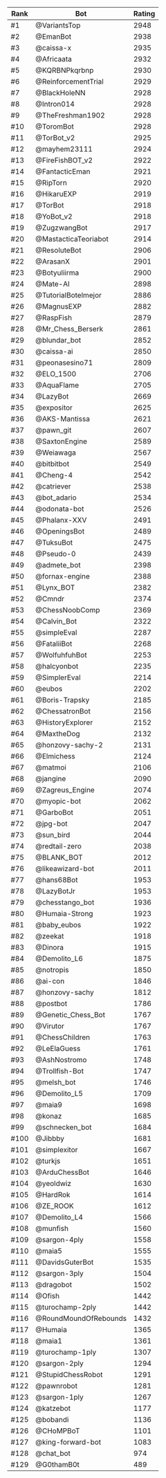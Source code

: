 Rank|Bot|Rating
---|---|---
#1|@VariantsTop|2948
#2|@EmanBot|2938
#3|@caissa-x|2935
#4|@Africaata|2932
#5|@KQRBNPkqrbnp|2930
#6|@ReinforcementTrial|2929
#7|@BlackHoleNN|2928
#8|@Intron014|2928
#9|@TheFreshman1902|2928
#10|@ToromBot|2928
#11|@TorBot_v2|2925
#12|@mayhem23111|2924
#13|@FireFishBOT_v2|2922
#14|@FantacticEman|2921
#15|@RipTorn|2920
#16|@HikaruEXP|2919
#17|@TorBot|2918
#18|@YoBot_v2|2918
#19|@ZugzwangBot|2917
#20|@MastacticaTeoriabot|2914
#21|@ResoluteBot|2906
#22|@ArasanX|2901
#23|@Botyuliirma|2900
#24|@Mate-AI|2898
#25|@TutorialBotelmejor|2886
#26|@MagnusEXP|2882
#27|@RaspFish|2879
#28|@Mr_Chess_Berserk|2861
#29|@blundar_bot|2852
#30|@caissa-ai|2850
#31|@peonasesino71|2809
#32|@ELO_1500|2706
#33|@AquaFlame|2705
#34|@LazyBot|2669
#35|@expositor|2625
#36|@AKS-Mantissa|2621
#37|@pawn_git|2607
#38|@SaxtonEngine|2589
#39|@Weiawaga|2567
#40|@bitbitbot|2549
#41|@Cheng-4|2542
#42|@catriever|2538
#43|@bot_adario|2534
#44|@odonata-bot|2526
#45|@Phalanx-XXV|2491
#46|@OpeningsBot|2489
#47|@TuksuBot|2475
#48|@Pseudo-0|2439
#49|@admete_bot|2398
#50|@fornax-engine|2388
#51|@Lynx_BOT|2382
#52|@Cmndr|2374
#53|@ChessNoobComp|2369
#54|@Calvin_Bot|2322
#55|@simpleEval|2287
#56|@FataliiBot|2268
#57|@WolfuhfuhBot|2253
#58|@halcyonbot|2235
#59|@SimplerEval|2214
#60|@eubos|2202
#61|@Boris-Trapsky|2185
#62|@ChessatronBot|2156
#63|@HistoryExplorer|2152
#64|@MaxtheDog|2132
#65|@honzovy-sachy-2|2131
#66|@Elmichess|2124
#67|@matmoi|2106
#68|@jangine|2090
#69|@Zagreus_Engine|2074
#70|@myopic-bot|2062
#71|@GarboBot|2051
#72|@jpg-bot|2047
#73|@sun_bird|2044
#74|@redtail-zero|2038
#75|@BLANK_BOT|2012
#76|@likeawizard-bot|2011
#77|@hans68Bot|1953
#78|@LazyBotJr|1953
#79|@chesstango_bot|1936
#80|@Humaia-Strong|1923
#81|@baby_eubos|1922
#82|@zeekat|1918
#83|@Dinora|1915
#84|@Demolito_L6|1875
#85|@notropis|1850
#86|@ai-con|1846
#87|@honzovy-sachy|1812
#88|@postbot|1786
#89|@Genetic_Chess_Bot|1767
#90|@Virutor|1767
#91|@ChessChildren|1763
#92|@LeElaGuess|1761
#93|@AshNostromo|1748
#94|@Trollfish-Bot|1747
#95|@melsh_bot|1746
#96|@Demolito_L5|1709
#97|@maia9|1698
#98|@konaz|1685
#99|@schnecken_bot|1684
#100|@Jibbby|1681
#101|@simplexitor|1667
#102|@turkjs|1651
#103|@ArduChessBot|1646
#104|@yeoldwiz|1630
#105|@HardRok|1614
#106|@ZE_ROOK|1612
#107|@Demolito_L4|1566
#108|@munfish|1560
#109|@sargon-4ply|1558
#110|@maia5|1555
#111|@DavidsGuterBot|1535
#112|@sargon-3ply|1504
#113|@dragobot|1502
#114|@Ofish|1442
#115|@turochamp-2ply|1442
#116|@RoundMoundOfRebounds|1432
#117|@Humaia|1365
#118|@maia1|1361
#119|@turochamp-1ply|1307
#120|@sargon-2ply|1294
#121|@StupidChessRobot|1291
#122|@pawnrobot|1281
#123|@sargon-1ply|1267
#124|@katzebot|1177
#125|@bobandi|1136
#126|@CHoMPBoT|1101
#127|@king-forward-bot|1083
#128|@chat_bot|974
#129|@G0thamB0t|489
